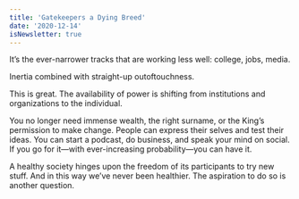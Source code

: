 ```yaml
---
title: 'Gatekeepers a Dying Breed'
date: '2020-12-14'
isNewsletter: true
---
```


It’s the ever-narrower tracks that are working less well: college, jobs, media.

Inertia combined with straight-up outoftouchness.

This is great. The availability of power is shifting from institutions and organizations to the individual.

You no longer need immense wealth, the right surname, or the King’s permission to make change. People can express their selves and test their ideas. You can start a podcast, do business, and speak your mind on social. If you go for it—with ever-increasing probability—you can have it.

A healthy society hinges upon the freedom of its participants to try new stuff. And in this way we’ve never been healthier. The aspiration to do so is another question.
